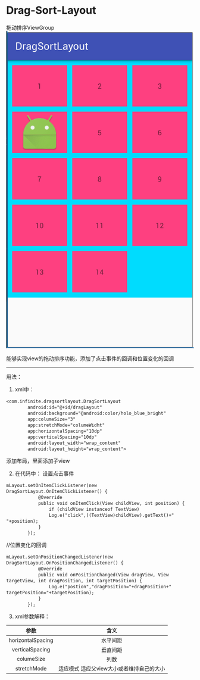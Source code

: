 # Drag-Sort-Layout
拖动排序ViewGroup
![](GIF.gif)

能够实现view的拖动排序功能，添加了点击事件的回调和位置变化的回调

----
用法：
1. xml中：
```
<com.infinite.dragsortlayout.DragSortLayout
        android:id="@+id/dragLayout"
        android:background="@android:color/holo_blue_bright"
        app:columeSize="3"
        app:stretchMode="columeWidht"
        app:horizontalSpacing="10dp"
        app:verticalSpacing="10dp"
        android:layout_width="wrap_content"
        android:layout_height="wrap_content">
```
添加布局，里面添加子view

2. 在代码中：
设置点击事件
```
mLayout.setOnItemClickListener(new DragSortLayout.OnItemClickListener() {
            @Override
            public void onItemClick(View childView, int position) {
                if (childView instanceof TextView)
                Log.e("click",((TextView)childView).getText()+"   "+position);
            }
        });
```
//位置变化的回调
```
mLayout.setOnPositionChangedListener(new DragSortLayout.OnPositionChangedListener() {
            @Override
            public void onPositionChanged(View dragView, View targetView, int dragPosition, int targetPosition) {
                Log.e("postion","dragPosition="+dragPosition+"  targetPosition="+targetPosition);
            }
        });
```
3. xml参数解释：

  | 参数  | 含义  |
  | :----:  | :-----: |
  | horizontalSpacing | 水平间距  |
  | verticalSpacing | 垂直间距  |
  | columeSize  |  列数 |
  | stretchMode | 适应模式 适应父view大小或者维持自己的大小 |
